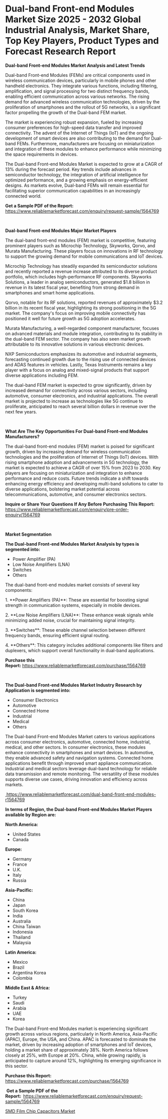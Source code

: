 <p><h1>Dual-band Front-end Modules Market Size 2025 - 2032 Global Industrial Analysis, Market Share, Top Key Players, Product Types and Forecast Research Report</h1></p><p><strong>Dual-band Front-end Modules Market Analysis and Latest Trends</strong></p>
<p><p>Dual-band Front-end Modules (FEMs) are critical components used in wireless communication devices, particularly in mobile phones and other handheld electronics. They integrate various functions, including filtering, amplification, and signal processing for two distinct frequency bands, enabling efficient communication across various networks. The rising demand for advanced wireless communication technologies, driven by the proliferation of smartphones and the rollout of 5G networks, is a significant factor propelling the growth of the Dual-band FEM market.</p><p>The market is experiencing robust expansion, fueled by increasing consumer preferences for high-speed data transfer and improved connectivity. The advent of the Internet of Things (IoT) and the ongoing development of smart devices are also contributing to the demand for Dual-band FEMs. Furthermore, manufacturers are focusing on miniaturization and integration of these modules to enhance performance while minimizing the space requirements in devices.</p><p>The Dual-band Front-end Modules Market is expected to grow at a CAGR of 13% during the forecast period. Key trends include advances in semiconductor technology, the integration of artificial intelligence for optimized performance, and a growing emphasis on energy-efficient designs. As markets evolve, Dual-band FEMs will remain essential for facilitating superior communication capabilities in an increasingly connected world.</p></p>
<p><strong>Get a Sample PDF of the Report:&nbsp;</strong> <a href="https://www.reliablemarketforecast.com/enquiry/request-sample/1564769?utm_campaign=2475&utm_medium=2&utm_source=Github&utm_content=ia&utm_term=12022025&utm_id=dual-band-front-end-modules">https://www.reliablemarketforecast.com/enquiry/request-sample/1564769</a></p>
<p>&nbsp;</p>
<p><strong>Dual-band Front-end Modules Major Market Players</strong></p>
<p><p>The dual-band front-end modules (FEM) market is competitive, featuring prominent players such as Microchip Technology, Skyworks, Qorvo, and Murata Manufacturing. These players focus on innovations in RF technology to support the growing demand for mobile communications and IoT devices.</p><p>Microchip Technology has steadily expanded its semiconductor solutions and recently reported a revenue increase attributed to its diverse product portfolio, which includes high-performance RF components. Skyworks Solutions, a leader in analog semiconductors, generated $1.8 billion in revenue in its latest fiscal year, benefiting from strong demand in smartphones and smart home applications.</p><p>Qorvo, notable for its RF solutions, reported revenues of approximately $3.2 billion in its recent fiscal year, highlighting its strong positioning in the 5G market. The company's focus on improving mobile connectivity has positioned it well for future growth as 5G adoption accelerates.</p><p>Murata Manufacturing, a well-regarded component manufacturer, focuses on advanced materials and module integration, contributing to its stability in the dual-band FEM sector. The company has also seen market growth attributable to its innovative solutions in various electronic devices.</p><p>NXP Semiconductors emphasizes its automotive and industrial segments, forecasting continued growth due to the rising use of connected devices and ADAS features in vehicles. Lastly, Texas Instruments remains a key player with a focus on analog and mixed-signal products that support diverse applications including FEM.</p><p>The dual-band FEM market is expected to grow significantly, driven by increased demand for connectivity across various sectors, including automotive, consumer electronics, and industrial applications. The overall market is projected to increase as technologies like 5G continue to proliferate, anticipated to reach several billion dollars in revenue over the next few years.</p></p>
<p>&nbsp;</p>
<p><strong>What Are The Key Opportunities For Dual-band Front-end Modules Manufacturers?</strong></p>
<p><p>The dual-band front-end modules (FEM) market is poised for significant growth, driven by increasing demand for wireless communication technologies and the proliferation of Internet of Things (IoT) devices. With rising smartphone adoption and advancements in 5G technology, the market is expected to achieve a CAGR of over 15% from 2023 to 2030. Key players are focusing on miniaturization and integration to enhance performance and reduce costs. Future trends indicate a shift towards enhancing energy efficiency and developing multi-band solutions to cater to diverse applications, bolstering market potential across telecommunications, automotive, and consumer electronics sectors.</p></p>
<p><strong>Inquire or Share Your Questions If Any Before Purchasing This Report:</strong> <a href="https://www.reliablemarketforecast.com/enquiry/pre-order-enquiry/1564769?utm_campaign=2475&utm_medium=2&utm_source=Github&utm_content=ia&utm_term=12022025&utm_id=dual-band-front-end-modules">https://www.reliablemarketforecast.com/enquiry/pre-order-enquiry/1564769</a></p>
<p>&nbsp;</p>
<p><strong>Market Segmentation</strong></p>
<p><strong>The Dual-band Front-end Modules Market Analysis by types is segmented into:</strong></p>
<p><ul><li>Power Amplifier (PA)</li><li>Low Noise Amplifiers (LNA)</li><li>Switches</li><li>Others</li></ul></p>
<p><p>The dual-band front-end modules market consists of several key components: </p><p>1. **Power Amplifiers (PA)**: These are essential for boosting signal strength in communication systems, especially in mobile devices.</p><p>2. **Low Noise Amplifiers (LNA)**: These enhance weak signals while minimizing added noise, crucial for maintaining signal integrity.</p><p>3. **Switches**: These enable channel selection between different frequency bands, ensuring efficient signal routing.</p><p>4. **Others**: This category includes additional components like filters and duplexers, which support overall functionality in dual-band applications.</p></p>
<p><strong>Purchase this Report:&nbsp;</strong><a href="https://www.reliablemarketforecast.com/purchase/1564769?utm_campaign=2475&utm_medium=2&utm_source=Github&utm_content=ia&utm_term=12022025&utm_id=dual-band-front-end-modules">https://www.reliablemarketforecast.com/purchase/1564769</a></p>
<p>&nbsp;</p>
<p><strong>The Dual-band Front-end Modules Market Industry Research by Application is segmented into:</strong></p>
<p><ul><li>Consumer Electronics</li><li>Automotive</li><li>Connected Home</li><li>Industrial</li><li>Medical</li><li>Others</li></ul></p>
<p><p>The Dual-band Front-end Modules Market caters to various applications across consumer electronics, automotive, connected home, industrial, medical, and other sectors. In consumer electronics, these modules enhance connectivity in smartphones and smart devices. In automotive, they enable advanced safety and navigation systems. Connected home applications benefit through improved smart appliance communication. Industrial and medical sectors leverage dual-band technology for reliable data transmission and remote monitoring. The versatility of these modules supports diverse use cases, driving innovation and efficiency across markets.</p></p>
<p><a href="https://www.reliablemarketforecast.com/dual-band-front-end-modules-r1564769?utm_campaign=2475&utm_medium=2&utm_source=Github&utm_content=ia&utm_term=12022025&utm_id=dual-band-front-end-modules">&nbsp;https://www.reliablemarketforecast.com/dual-band-front-end-modules-r1564769</a></p>
<p><strong>In terms of Region, the Dual-band Front-end Modules Market Players available by Region are:</strong></p>
<p>
    <p> <strong> North America: </strong>
        <ul>
            <li>United States</li>
            <li>Canada</li>
        </ul>
        </p> 
    <p> <strong> Europe: </strong>
        <ul>
            <li>Germany</li>
            <li>France</li>
            <li>U.K.</li>
            <li>Italy</li>
            <li>Russia</li>
        </ul>
        </p> 
    <p> <strong> Asia-Pacific: </strong>
        <ul>
            <li>China</li>
            <li>Japan</li>
            <li>South Korea</li>
            <li>India</li>
            <li>Australia</li>
            <li>China Taiwan</li>
            <li>Indonesia</li>
            <li>Thailand</li>
            <li>Malaysia</li>
        </ul>
        </p> 
    <p> <strong> Latin America: </strong>
        <ul>
            <li>Mexico</li>
            <li>Brazil</li>
            <li>Argentina Korea</li>
            <li>Colombia</li>
        </ul>
        </p> 
    <p> <strong> Middle East & Africa: </strong>
        <ul>
            <li>Turkey</li>
            <li>Saudi</li>
            <li>Arabia</li>
            <li>UAE</li>
            <li>Korea</li>
        </ul>
    </p>
    </p>
<p><p>The Dual-band Front-end Modules market is experiencing significant growth across various regions, particularly in North America, Asia-Pacific (APAC), Europe, the USA, and China. APAC is forecasted to dominate the market, driven by increasing adoption of smartphones and IoT devices, holding a market share of approximately 38%. North America follows closely at 25%, with Europe at 20%. China, while growing rapidly, is anticipated to capture around 12%, highlighting its emerging significance in this sector.</p></p>
<p><strong>Purchase this Report: </strong><a href="https://www.reliablemarketforecast.com/purchase/1564769?utm_campaign=2475&utm_medium=2&utm_source=Github&utm_content=ia&utm_term=12022025&utm_id=dual-band-front-end-modules">https://www.reliablemarketforecast.com/purchase/1564769</a></p>
<p>&nbsp;<strong>Get a Sample PDF of the Report:&nbsp;&nbsp;</strong><a href="https://www.reliablemarketforecast.com/enquiry/request-sample/1564769?utm_campaign=2475&utm_medium=2&utm_source=Github&utm_content=ia&utm_term=12022025&utm_id=dual-band-front-end-modules">https://www.reliablemarketforecast.com/enquiry/request-sample/1564769</a></p>
<p><strong></strong></p>
<p><p><a href="https://github.com/bogganbillie6969/Market-Research-Report-List-1/blob/main/smd-film-chip-capacitors-market.md?utm_campaign=2475&utm_medium=2&utm_source=Github&utm_content=ia&utm_term=12022025&utm_id=dual-band-front-end-modules">SMD Film Chip Capacitors Market</a></p></p>